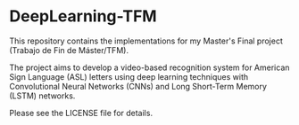 # DeepLearning-TFM

This repository contains the implementations for my Master's Final project (Trabajo de Fin de Máster/TFM).

The project aims to develop a video-based recognition system for American Sign Language (ASL) letters using deep learning techniques with Convolutional Neural Networks (CNNs) and Long Short-Term Memory (LSTM) networks.

Please see the LICENSE file for details.
